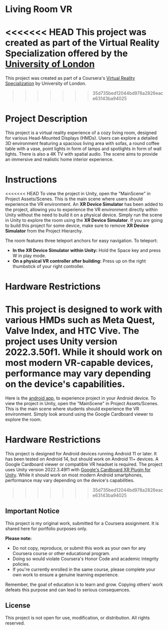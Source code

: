# Living Room VR

<<<<<<< HEAD
This project was created as part of the Virtual Reality Specialization offered by the [University of London](https://www.london.ac.uk/)
=======
This project was created as part of a Coursera's [Virtual Reality Specialization](https://www.coursera.org/specializations/virtual-reality) by University of London.
>>>>>>> 35d735bed12044bd978a2826eace63143ba94025

# Project Description

This project is a virtual reality experience of a cozy living room, designed for various Head-Mounted Displays (HMDs). Users can explore a detailed 3D environment featuring a spacious living area with sofas, a round coffee table with a vase, point lights in form of lamps and spotlights in form of wall lights. There is also a 4K TV with spatial audio. The scene aims to provide an immersive and realistic home interior experience.

# Instructions

<<<<<<< HEAD
To view the project in Unity, open the "MainScene" in Project Assets/Scenes. This is the main scene where users should experience the VR environment. An **XR Device Simulator** has been added to the project, allowing you to experience the VR environment directly within Unity without the need to build it on a physical device. Simply run the scene in Unity to explore the room using the **XR Device Simulator**. If you are going to build this project for some device, make sure to remove **XR Device Simulator** from the Project Hierarchy.

The room features three teleport anchors for easy navigation. To teleport:

* **In the XR Device Simulator within Unity:** Hold the Space key and press W in play mode.
* **On a physical VR controller after building:** Press up on the right thumbstick of your right controller.

# Hardware Restrictions

 This project is designed to work with various HMDs such as Meta Quest, Valve Index, and HTC Vive. The project uses Unity version 2022.3.50f1. While it should work on most modern VR-capable devices, performance may vary depending on the device's capabilities.
=======
Here is the [android app](https://github.com/mdmujtabaraza/Living-Room-VR/releases/tag/v1.0.0), to experience project in your Android device. To view the project in Unity, open the "MainScene" in Project Assets/Scenes. This is the main scene where students should experience the VR environment. Simply look around using the Google Cardboard viewer to explore the room.

# Hardware Restrictions

This project is designed for Android devices running Android 11 or later. It has been tested on Android 14, but should work on Android 11+ devices. A Google Cardboard viewer or compatible VR headset is required. The project uses Unity version 2022.3.49f1 with [Google's Cardboard XR Plugin for Unity](https://developers.google.com/cardboard). While it should work on most modern Android smartphones, performance may vary depending on the device's capabilities.
>>>>>>> 35d735bed12044bd978a2826eace63143ba94025

## Important Notice

This project is my original work, submitted for a Coursera assignment. It is shared here for portfolio purposes only.

**Please note:**
- Do not copy, reproduce, or submit this work as your own for any Coursera course or other educational program.
- Doing so would violate Coursera's Honor Code and academic integrity policies.
- If you're currently enrolled in the same course, please complete your own work to ensure a genuine learning experience.

Remember, the goal of education is to learn and grow. Copying others' work defeats this purpose and can lead to serious consequences.

## License

This project is not open for use, modification, or distribution. All rights reserved.
